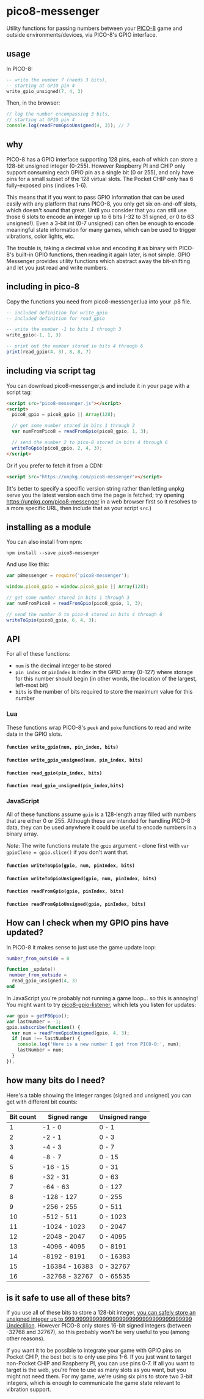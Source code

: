 # pico8-messenger

Utility functions for passing numbers between your [PICO-8](https://www.lexaloffle.com/pico-8.php) game and outside environments/devices, via PICO-8's GPIO interface.

## usage

In PICO-8:

```lua
-- write the number 7 (needs 3 bits),
-- starting at GPIO pin 4
write_gpio_unsigned(7, 4, 3)
```

Then, in the browser:

```javascript
// log the number encompassing 3 bits,
// starting at GPIO pin 4
console.log(readFromGpioUnsigned(4, 3)); // 7
```

## why

PICO-8 has a GPIO interface supporting 128 pins, each of which can store a 128-bit unsigned integer (0-255). However Raspberry PI and CHIP only support consuming each GPIO pin as a single bit (0 or 255), and only have pins for a small subset of the 128 virtual slots. The Pocket CHIP only has 6 fully-exposed pins (indices 1-6).

This means that if you want to pass GPIO information that can be used easily with any platform that runs PICO-8, you only get six on-and-off slots, which doesn't sound that great. Until you consider that you can still use those 6 slots to encode an integer up to 6 bits (-32 to 31 signed, or 0 to 63 unsigned!). Even a 3-bit int (0-7 unsigned) can often be enough to encode meaningful state information for many games, which can be used to trigger vibrations, color lights, etc.

The trouble is, taking a decimal value and encoding it as binary with PICO-8's built-in GPIO functions, then reading it again later, is not simple. GPIO Messenger provides utility functions which abstract away the bit-shifting and let you just read and write numbers.

## including in pico-8

Copy the functions you need from pico8-messenger.lua into your .p8 file.

```lua
-- included definition for write_gpio
-- included definition for read_gpio

-- write the number -1 to bits 1 through 3
write_gpio(-1, 1, 3)

-- print out the number stored in bits 4 through 6
print(read_gpio(4, 3), 8, 8, 7)
```

## including via script tag

You can download pico8-messenger.js and include it in your page with a script tag:

```html
<script src="pico8-messenger.js"></script>
<script>
  pico8_gpio = pico8_gpio || Array(128);

  // get some number stored in bits 1 through 3
  var numFromPico8 = readFromGpio(pico8_gpio, 1, 3);

  // send the number 2 to pico-8 stored in bits 4 through 6
  writeToGpio(pico8_gpio, 2, 4, 3);
</script>
```

Or if you prefer to fetch it from a CDN:

```html
<script src="https://unpkg.com/pico8-messenger"></script>
```

(It's better to specify a specific version string rather than letting unpkg serve you the latest version each time the page is fetched; try opening https://unpkg.com/pico8-messenger in a web browser first so it resolves to a more specific URL, then include that as your script `src`.)

## installing as a module

You can also install from npm:

```console
npm install --save pico8-messenger
```

And use like this:

```js
var p8messenger = require('pico8-messenger');

window.pico8_gpio = window.pico8_gpio || Array(128);

// get some number stored in bits 1 through 3
var numFromPico8 = readFromGpio(pico8_gpio, 1, 3);

// send the number 6 to pico-8 stored in bits 4 through 6
writeToGpio(pico8_gpio, 6, 4, 3);
```

## API

For all of these functions:
* `num` is the decimal integer to be stored
* `pin_index` or `pinIndex` is index in the GPIO array (0-127) where storage for this number should begin (in other words, the location of the largest, left-most bit)
* `bits` is the number of bits required to store the maximum value for this number

### Lua

These functions wrap PICO-8's `peek` and `poke` functions to read and write data in the GPIO slots.

#### `function write_gpio(num, pin_index, bits)`

#### `function write_gpio_unsigned(num, pin_index, bits)`

#### `function read_gpio(pin_index, bits)`

#### `function read_gpio_unsigned(pin_index,bits)`

### JavaScript

All of these functions assume `gpio` is a 128-length array filled with numbers that are either 0 or 255. Although these are intended for handling PICO-8 data, they can be used anywhere it could be useful to encode numbers in a binary array.

*Note*: The write functions mutate the `gpio` argument - clone first with `var gpioClone = gpio.slice()` if you don't want that.

#### `function writeToGpio(gpio, num, pinIndex, bits)`

#### `function writeToGpioUnsigned(gpio, num, pinIndex, bits)`

#### `function readFromGpio(gpio, pinIndex, bits)`

#### `function readFromGpioUnsigned(gpio, pinIndex, bits)`

## How can I check when my GPIO pins have updated?

In PICO-8 it makes sense to just use the game update loop:

```lua
number_from_outside = 0

function _update()
 number_from_outside =
  read_gpio_unsigned(4, 3)
end
```

In JavaScript you're probably not running a game loop... so this is annoying! You might want to try [pico8-gpio-listener](https://github.com/benwiley4000/pico8-gpio-listener), which lets you listen for updates:

```javascript
var gpio = getP8Gpio();
var lastNumber = -1;
gpio.subscribe(function() {
  var num = readFromGpioUnsigned(gpio, 4, 3);
  if (num !== lastNumber) {
    console.log('Here is a new number I got from PICO-8:', num);
    lastNumber = num;
  }
});
```

## how many bits do I need?

Here's a table showing the integer ranges (signed and unsigned) you can get with different bit counts:

| Bit count | Signed range   | Unsigned range |
|-----------|----------------|----------------|
| 1         | -1 - 0         | 0 - 1          |
| 2         | -2 - 1         | 0 - 3          |
| 3         | -4 - 3         | 0 - 7          |
| 4         | -8 - 7         | 0 - 15         |
| 5         | -16 - 15       | 0 - 31         |
| 6         | -32 - 31       | 0 - 63         |
| 7         | -64 - 63       | 0 - 127        |
| 8         | -128 - 127     | 0 - 255        |
| 9         | -256 - 255     | 0 - 511        |
| 10        | -512 - 511     | 0 - 1023       |
| 11        | -1024 - 1023   | 0 - 2047       |
| 12        | -2048 - 2047   | 0 - 4095       |
| 13        | -4096 - 4095   | 0 - 8191       |
| 14        | -8192 - 8191   | 0 - 16383      |
| 15        | -16384 - 16383 | 0 - 32767      |
| 16        | -32768 - 32767 | 0 - 65535      |

## is it safe to use all of these bits?

If you use all of these bits to store a 128-bit integer, [you can safely store an unsigned integer up to 999.99999999999999999999999999999999999 Undecillion](https://en.wikipedia.org/wiki/Integer_(computer_science)#Common_integral_data_types). However PICO-8 only stores 16-bit signed integers (between -32768 and 32767), so this probably won't be very useful to you (among other reasons).

If you want it to be possible to integrate your game with GPIO pins on Pocket CHIP, the best bet is to only use pins 1-6. If you just want to target non-Pocket CHIP and Raspberry PI, you can use pins 0-7. If all you want to target is the web, you're free to use as many slots as you want, but you might not need them. For my game, we're using six pins to store two 3-bit integers, which is enough to communicate the game state relevant to vibration support.

